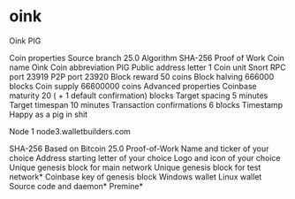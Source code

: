 # oink
Oink
PIG

Coin properties
Source branch
25.0
Algorithm
SHA-256 Proof of Work
Coin name
Oink
Coin abbreviation
PIG
Public address letter
1
Coin unit
Snort
RPC port
23919
P2P port
23920
Block reward
50 coins
Block halving
666000 blocks
Coin supply
66600000 coins
Advanced properties
Coinbase maturity
20 ( + 1 default confirmation) blocks
Target spacing
5 minutes
Target timespan
10 minutes
Transaction confirmations
6 blocks
Timestamp
Happy as a pig in shit

Node 1
node3.walletbuilders.com

SHA-256
 Based on Bitcoin 25.0
 Proof-of-Work
 Name and ticker of your choice
 Address starting letter of your choice
 Logo and icon of your choice
 Unique genesis block for main network
 Unique genesis block for test network*
 Coinbase key of genesis block
 Windows wallet
 Linux wallet
 Source code and daemon*
 Premine*
